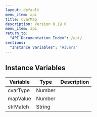 ```yaml
---
layout: default
menu_item: api
title: CvarMap
description: Version 0.19.0
menu_item: api
return_to:
  "API Documentation Index": /api/
sections:
  "Instance Variables": "#ivars"
---
```


## <a name="ivars"></a>Instance Variables

| Variable | Type | Description |
| --- | --- | --- |
| <a name="cvarType"></a>cvarType | Number |  |
| <a name="mapValue"></a>mapValue | Number |  |
| <a name="strMatch"></a>strMatch | String |  |

